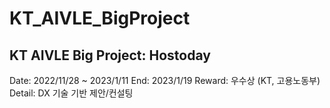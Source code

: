 # KT_AIVLE_BigProject
## KT AIVLE Big Project: Hostoday
Date: 2022/11/28 ~ 2023/1/11
End: 2023/1/19
Reward: 우수상 (KT, 고용노동부)
Detail: DX 기술 기반 제안/컨설팅
